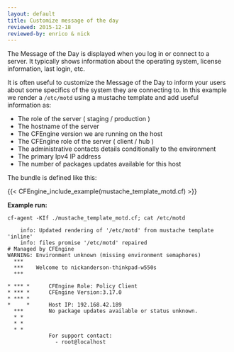 ```yaml
---
layout: default
title: Customize message of the day
reviewed: 2015-12-18
reviewed-by: enrico & nick
---
```


The Message of the Day is displayed when you log in or connect to a server. It
typically shows information about the operating system, license information,
last login, etc.

It is often useful to customize the Message of the Day to inform your users
about some specifics of the system they are connecting to. In this example we
render a `/etc/motd` using a mustache template and add useful information as:

* The role of the server ( staging / production )
* The hostname of the server
* The CFEngine version we are running on the host
* The CFEngine role of the server ( client / hub )
* The administrative contacts details conditionally to the environment
* The primary Ipv4 IP address
* The number of packages updates available for this host

The bundle is defined like this:

{{< CFEngine_include_example(mustache_template_motd.cf) >}}

**Example run:**

```command
cf-agent -KIf ./mustache_template_motd.cf; cat /etc/motd
```

```output
    info: Updated rendering of '/etc/motd' from mustache template 'inline'
    info: files promise '/etc/motd' repaired
# Managed by CFEngine
WARNING: Environment unknown (missing environment semaphores)
  ***
  ***    Welcome to nickanderson-thinkpad-w550s
  ***

* *** *      CFEngine Role: Policy Client
* *** *      CFEngine Version:3.17.0
* *** *
*     *      Host IP: 192.168.42.189
  ***        No package updates available or status unknown.
  * *
  * *
  * *
             For support contact:
               - root@localhost
```
